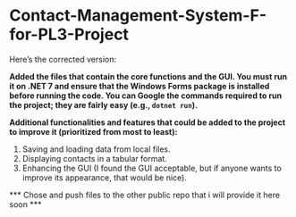 # Contact-Management-System-F-for-PL3-Project

Here’s the corrected version:

**Added the files that contain the core functions and the GUI. You must run it on .NET 7 and ensure that the Windows Forms package is installed before running the code. You can Google the commands required to run the project; they are fairly easy (e.g., `dotnet run`).**

**Additional functionalities and features that could be added to the project to improve it (prioritized from most to least):**
1. Saving and loading data from local files.
2. Displaying contacts in a tabular format.
3. Enhancing the GUI (I found the GUI acceptable, but if anyone wants to improve its appearance, that would be nice).

*** Chose and push files to the other public repo that i will provide it here soon ***

